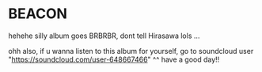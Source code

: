 # BEACON
hehehe silly album goes BRBRBR, dont tell Hirasawa lols
...

ohh also, if u wanna listen to this album for yourself, go to soundcloud user "https://soundcloud.com/user-648667466" ^^ 
have a good day!!

